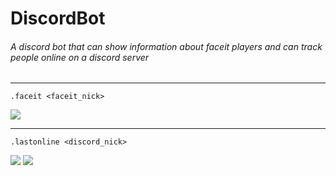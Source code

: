 # DiscordBot

###### A discord bot that can show information about faceit players and can track people online on a discord server
***
`.faceit <faceit_nick>`

![](https://i.imgur.com/Hr5wHpw.png)
***
`.lastonline <discord_nick>`

![](https://i.imgur.com/Li0FD75.png)
![](https://i.imgur.com/fPyJmd6.png)
